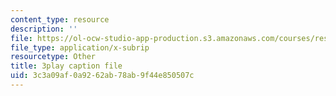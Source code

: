 ```yaml
---
content_type: resource
description: ''
file: https://ol-ocw-studio-app-production.s3.amazonaws.com/courses/res-10-001-making-science-and-engineering-pictures-a-practical-guide-to-presenting-your-work-spring-2016/3c3a09af0a9262ab78ab9f44e850507c_IuCpd9kyeSM.srt
file_type: application/x-subrip
resourcetype: Other
title: 3play caption file
uid: 3c3a09af-0a92-62ab-78ab-9f44e850507c
---
```


